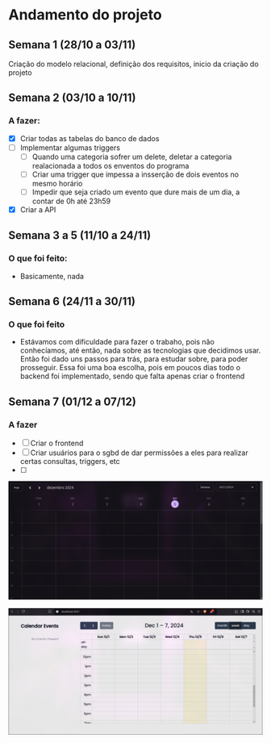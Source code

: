 # Andamento do projeto

## Semana 1 (28/10 a 03/11)

Criação do modelo relacional, definição dos requisitos, inicio da criação do projeto

## Semana 2 (03/10 a 10/11)

### A fazer:

- [x] Criar todas as tabelas do banco de dados
- [ ] Implementar algumas triggers
  - [ ] Quando uma categoria sofrer um delete, deletar a categoria realacionada a todos os enventos do programa
  - [ ] Criar uma trigger que impessa a insserção de dois eventos no mesmo horário 
  - [ ] Impedir que seja criado um evento que dure mais de um dia, a contar de 0h até 23h59
- [x] Criar a API 

## Semana 3 a 5 (11/10 a 24/11)

### O que foi feito:
- Basicamente, nada

## Semana 6 (24/11 a 30/11)

### O que foi feito
- Estávamos com dificuldade para fazer o trabaho, pois não conhecíamos, até então, nada sobre as tecnologias que decidimos usar. Então foi dado uns passos para trás, para estudar sobre, para poder prosseguir. Essa foi uma boa escolha, pois em poucos dias todo o backend foi implementado, sendo que falta apenas criar o frontend

## Semana 7 (01/12 a 07/12)

### A fazer
- [ ] Criar o frontend
- [ ] Criar usuários para o sgbd de dar permissões a eles para realizar certas consultas, triggers, etc
- [ ] 

![alt text](image.png)

![alt text](image-1.png)